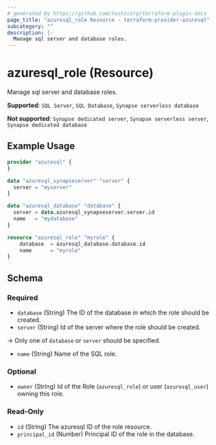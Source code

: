 ```yaml
---
# generated by https://github.com/hashicorp/terraform-plugin-docs
page_title: "azuresql_role Resource - terraform-provider-azuresql"
subcategory: ""
description: |-
  Manage sql server and database roles.
---
```


# azuresql_role (Resource)

Manage sql server and database roles.

**Supported**: `SQL Server`, `SQL Database`, `Synapse serverless database` 

**Not supported**: `Synapse dedicated server`, `Synapse serverless server`, `Synapse dedicated database`

## Example Usage

```terraform
provider "azuresql" {
}

data "azuresql_synapseserver" "server" {
  server = "myserver"
}

data "azuresql_database" "database" {
  server = data.azuresql_synapseserver.server.id
  name   = "mydatabase"
}

resource "azuresql_role" "myrole" {
    database  = azuresql_database.database.id
    name      = "myrole"
}
```



<!-- schema generated by tfplugindocs -->
## Schema

### Required

- `database` (String) The ID of the database in which the role should be created. 
- `server` (String) Id of the server where the role should be created.

-> Only one of `database` or `server` should be specified.

- `name` (String) Name of the SQL role.

### Optional

- `owner` (String) Id of the Role (`azuresql_role`) or user (`azuresql_user`) owning this role.

### Read-Only

- `id` (String) The azuresql ID of the role resource.
- `principal_id` (Number) Principal ID of the role in the database.
